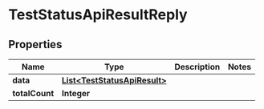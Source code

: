 

# TestStatusApiResultReply


## Properties

| Name | Type | Description | Notes |
|------------ | ------------- | ------------- | -------------|
|**data** | [**List&lt;TestStatusApiResult&gt;**](TestStatusApiResult.md) |  |  |
|**totalCount** | **Integer** |  |  |



